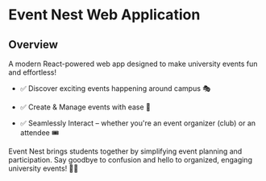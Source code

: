 
# Event Nest Web Application

## Overview


A modern React-powered web app designed to make university events fun and effortless!

- ✅ Discover exciting events happening around campus 🎭

- ✅ Create & Manage events with ease 📅

- ✅ Seamlessly Interact – whether you're an event organizer (club) or an attendee 🎟️


Event Nest brings students together by simplifying event planning and participation. Say goodbye to confusion and hello to organized, engaging university events! 🚀✨

